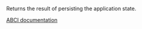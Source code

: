 Returns the result of persisting the application state.

[ABCI documentation](https://docs.cometbft.com/v1.0/spec/abci/abci++_methods#commit)
